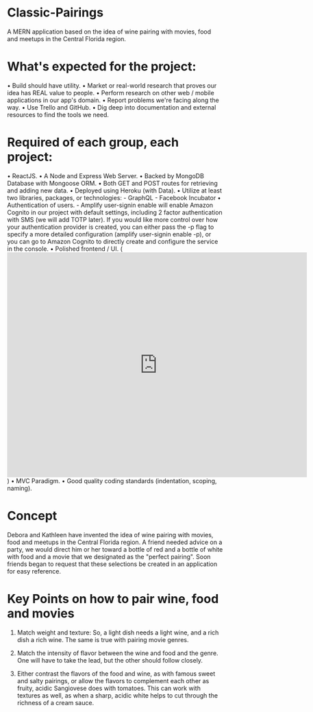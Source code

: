 # Classic-Pairings
A MERN application based on the idea of wine pairing with movies, food and meetups in the Central Florida region.

# What's expected for the project:
•	Build should have utility.
•	Market or real-world research that proves our idea has REAL value to people.
•	Perform research on other web / mobile applications in our app's domain.
•	Report problems we're facing along the way.
•	Use Trello and GitHub.
•	Dig deep into documentation and external resources to find the tools we need.

# Required of each group, each project:
•	ReactJS.
•	A Node and Express Web Server.
•	Backed by MongoDB Database with Mongoose ORM.
•	Both GET and POST routes for retrieving and adding new data.
•	Deployed using Heroku (with Data).
•	Utilize at least two libraries, packages, or technologies:
    - GraphQL
    - Facebook Incubator
•	Authentication of users.
    - Amplify user-signin enable will enable Amazon Cognito in our project with default settings, including 2 factor authentication with SMS (we will add TOTP later). If you would like more control over how your authentication provider is created, you can either pass the -p flag to specify a more detailed configuration (amplify user-signin enable -p), or you can go to Amazon Cognito to directly create and configure the service in the console.
•	Polished frontend / UI.  (<iframe width="700" height="525" src="https://www.youtube.com/embed/Zi-66QybJ9A" frameborder="0" allow="autoplay; encrypted-media" allowfullscreen></iframe>)
•	MVC Paradigm.
•	Good quality coding standards (indentation, scoping, naming).

# Concept
Debora and Kathleen have invented the idea of wine pairing with movies, food and meetups in the Central Florida region. A friend needed advice on a party, we would direct him or her toward a bottle of red and a bottle of white with food and a movie that we designated as the "perfect pairing". Soon friends began to request that these selections be created in an application for easy reference.

# Key Points on how to pair wine, food and movies
1) Match weight and texture: So, a light dish needs a light wine, and a rich dish a rich wine. The same is true with pairing movie genres.

2) Match the intensity of flavor between the wine and food and the genre. One will have to take the lead, but the other should follow closely. 

3) Either contrast the flavors of the food and wine, as with famous sweet and salty pairings, or allow the flavors to complement each other as fruity, acidic Sangiovese does with tomatoes. This can work with textures as well, as when a sharp, acidic white helps to cut through the richness of a cream sauce.
